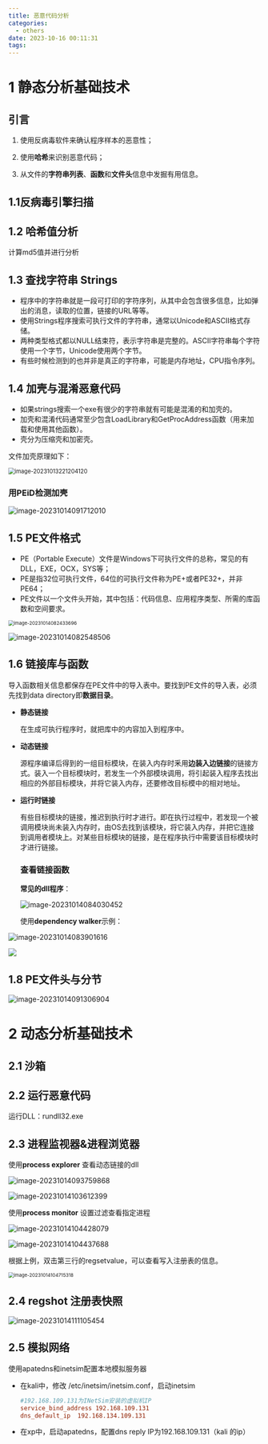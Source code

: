 ```yaml
---
title: 恶意代码分析
categories:
  - others
date: 2023-10-16 00:11:31
tags:
---
```

# 1 静态分析基础技术

## 引言

1. 使用反病毒软件来确认程序样本的恶意性；

2. 使用**哈希**来识别恶意代码；

3. 从文件的**字符串列表**、**函数**和**文件头**信息中发掘有用信息。
<!-- more -->
## 1.1反病毒引擎扫描

## 1.2 哈希值分析

计算md5值并进行分析

## 1.3 查找字符串 Strings                                                                                                                                                 

- 程序中的字符串就是一段可打印的字符序列，从其中会包含很多信息，比如弹出的消息，读取的位置，链接的URL等等。
- 使用Strings程序搜索可执行文件的字符串，通常以Unicode和ASCII格式存储。
- 两种类型格式都以NULL结束符，表示字符串是完整的。ASCII字符串每个字符使用一个字节，Unicode使用两个字节。
- 有些时候检测到的也并非是真正的字符串，可能是内存地址，CPU指令序列。

## 1.4 加壳与混淆恶意代码

- 如果strings搜索一个exe有很少的字符串就有可能是混淆的和加壳的。
- 加壳和混淆代码通常至少包含LoadLibrary和GetProcAddress函数（用来加载和使用其他函数）。
- 壳分为压缩壳和加密壳。



文件加壳原理如下：

<img src="https://s2.loli.net/2023/10/13/heJj67dS2GIwVyi.png" alt="image-20231013221204120" style="zoom:80%;" />

### 用PEiD检测加壳

![image-20231014091712010](https://s2.loli.net/2023/10/14/sJQyBRW7ujvAmiG.png)

## 1.5 PE文件格式

- PE（Portable Execute）文件是Windows下可执行文件的总称，常见的有DLL，EXE，OCX，SYS等；
- PE是指32位可执行文件，64位的可执行文件称为PE+或者PE32+，并非PE64；
- PE文件以一个文件头开始，其中包括：代码信息、应用程序类型、所需的库函数和空间要求。

<img src="https://s2.loli.net/2023/10/14/WIoJE16B7Mf4arP.png" alt="image-20231014082433696" style="zoom:67%;" />

![image-20231014082548506](https://s2.loli.net/2023/10/14/9ESYuTQnzilvWDq.png)

## 1.6 链接库与函数

导入函数相关信息都保存在PE文件中的导入表中。要找到PE文件的导入表，必须先找到data directory即**数据目录**。

- **静态链接**

  在生成可执行程序时，就把库中的内容加入到程序中。

- **动态链接**

  源程序编译后得到的一组目标模块，在装入内存时釆用**边装入边链接**的链接方式。装入一个目标模块时，若发生一个外部模块调用，将引起装入程序去找出相应的外部目标模块，并将它装入内存，还要修改目标模中的相对地址。

- **运行时链接**

  有些目标模块的链接，推迟到执行时才进行。即在执行过程中，若发现一个被调用模块尚未装入内存时，由OS去找到该模块，将它装入内存，并把它连接到调用者模块上。对某些目标模块的链接，是在程序执行中需要该目标模块时才进行链接。

  ### 查看链接函数

  **常见的dll程序**：

  ![image-20231014084030452](https://s2.loli.net/2023/10/14/uovJiMQGqW6mUp1.png)

  使用**dependency walker**示例：

![image-20231014083901616](https://s2.loli.net/2023/10/14/yn4bHvJI2Y3D1AW.png)

![](https://s2.loli.net/2023/10/14/o7VDuWFgLf51RYe.png)



## 1.8 PE文件头与分节

![image-20231014091306904](https://s2.loli.net/2023/10/14/h9eCVzFjiSpu5dv.png)

# 2 动态分析基础技术

## 2.1 沙箱

## 2.2 运行恶意代码

运行DLL：rundll32.exe

## 2.3 进程监视器&进程浏览器

使用**process explorer** 查看动态链接的dll

![image-20231014093759868](https://s2.loli.net/2023/10/14/2UyGgBNuHJtR1Fv.png)

![image-20231014103612399](https://s2.loli.net/2023/10/14/IZ8t2wgxJyODjPF.png)

使用**process monitor** 设置过滤查看指定进程 

![image-20231014104428079](https://s2.loli.net/2023/10/14/OPtT72pjD3ekBmA.png)

![image-20231014104437688](https://s2.loli.net/2023/10/14/2gVxmZKuB3Pklqs.png)

根据上例，双击第三行的regsetvalue，可以查看写入注册表的信息。

<img src="https://s2.loli.net/2023/10/14/qy4DaLAUxJhKXMn.png" alt="image-20231014104715318" style="zoom:67%;" />

## 2.4 regshot 注册表快照

![image-20231014111105454](https://s2.loli.net/2023/10/16/VKRgTrmc2uUezlC.png)

## 2.5 模拟网络

使用apatedns和inetsim配置本地模拟服务器

- 在kali中，修改 /etc/inetsim/inetsim.conf，启动inetsim

  ```.conf
  #192.168.109.131为INetSim安装的虚拟机IP
  service_bind_address 192.168.109.131
  dns_default_ip  192.168.134.109.131 
  ```

- 在xp中，启动apatedns，配置dns reply IP为192.168.109.131（kali 的ip）